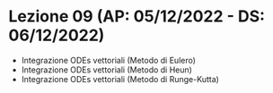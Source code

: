 # Lezione 09 (AP: 05/12/2022 - DS: 06/12/2022)

- Integrazione ODEs vettoriali (Metodo di Eulero)
- Integrazione ODEs vettoriali (Metodo di Heun)
- Integrazione ODEs vettoriali (Metodo di Runge-Kutta)
